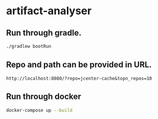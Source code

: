 # artifact-analyser
## Run through gradle.
```bash
./gradlew bootRun
```

## Repo and path can be provided in URL. 
```http
http://localhost:8080/?repo=jcenter-cache&topn_repos=10
```

## Run through docker
```bash
docker-compose up --build
```
